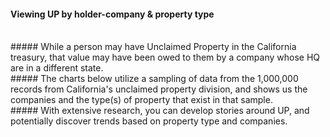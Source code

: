 #### Viewing UP by holder-company & property type
<br>
##### While a person may have Unclaimed Property in the California treasury, that value may have been owed to them by a company whose HQ are in a different state.
<br>
##### The charts below utilize a sampling of data from the 1,000,000 records from California's unclaimed property division, and shows us the companies and the type(s) of property that exist in that sample.
<br>
##### With extensive research, you can develop stories around UP, and potentially discover trends based on property type and companies.
<br>
